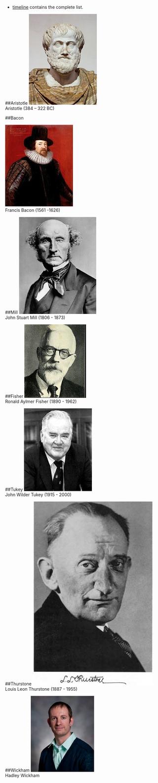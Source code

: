- [timeline](./timeline.md) contains the complete list.


##Aristotle
[![aristotle](../../libs/images/people/raw/aristotle.jpg)](https://en.wikipedia.org/wiki/Aristotle)  
Aristotle (384 – 322 BC)


##Bacon

 
[![bacon](../../libs/images/people/raw/bacon.jpg)](https://en.wikipedia.org/wiki/Francis_Bacon)    
Francis Bacon (1561 -1626)    


##Mill
[![mill](../../libs/images/people/raw/mill.jpg)](https://en.wikipedia.org/wiki/John_Stuart_Mill)  
John Stuart Mill (1806 - 1873)  


##Fisher
[![fisher](../../libs/images/people/raw/fisher2.jpg)](https://en.wikipedia.org/wiki/Ronald_Fisher)   
Ronald Aylmer Fisher (1890 - 1962)  

##Tukey
[![tukey](../../libs/images/people/raw/tukey.jpg)](https://en.wikipedia.org/wiki/John_Tukey)  
John Wilder Tukey (1915 - 2000)  


##Thurstone
[![thurstone](./libs/images/people/raw/thurstone.jpg)](https://en.wikipedia.org/wiki/Louis_Leon_Thurstone)  
Louis Leon Thurstone (1887 - 1955) 

##Wickham
[![wickham](./libs/images/people/raw/wickham.jpg)](https://en.wikipedia.org/wiki/Hadley_Wickham)    
Hadley Wickham 



